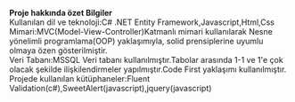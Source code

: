 **Proje hakkında özet Bilgiler**
<br>Kullanılan dil ve teknoloji:C# .NET Entity Framework,Javascript,Html,Css
<br>Mimari:MVC(Model-View-Controller)Katmanlı mimari kullanılarak Nesne yönelimli programlama(OOP) yaklaşımıyla, solid prensiplerine uyumlu olmaya özen gösterilmiştir.
<br>Veri Tabanı:MSSQL Veri tabanı kullanılmıştır.Tabolar arasında 1-1 ve 1'e çok olacak şekilde ilişkilendirmeler yapılmıştır.Code First yaklaşımı kullanılmıştır.
<br>Projede kullanılan kütüphaneler:Fluent Validation(c#),SweetAlert(javascript),jquery(javascript)
